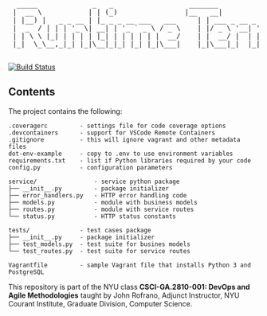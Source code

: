 
<pre>
  _____             _   _                  _______
 |  __ \           | | (_)                |__   __|
 | |__) |   _ _ __ | |_ _ _ __ ___   ___     | | ___ _ __ _ __ ___  _ __
 |  _  / | | | '_ \| __| | '_ ` _ \ / _ \    | |/ _ \ '__| '__/ _ \| '__|
 | | \ \ |_| | | | | |_| | | | | | |  __/    | |  __/ |  | | | (_) | |
 |_|  \_\__,_|_| |_|\__|_|_| |_| |_|\___|    |_|\___|_|  |_|  \___/|_|

</pre>

[![Build Status](https://github.com/NYU-DevOps-2022/orders/actions/workflows/tdd.yml/badge.svg)](https://github.com/NYU-DevOps-2022/orders/actions)


## Contents

The project contains the following:

```text
.coveragerc         - settings file for code coverage options
.devcontainers      - support for VSCode Remote Containers
.gitignore          - this will ignore vagrant and other metadata files
dot-env-example     - copy to .env to use environment variables
requirements.txt    - list if Python libraries required by your code
config.py           - configuration parameters

service/                - service python package
├── __init__.py         - package initializer
├── error_handlers.py   - HTTP error handling code
├── models.py           - module with business models
├── routes.py           - module with service routes
└── status.py           - HTTP status constants

tests/              - test cases package
├── __init__.py     - package initializer
├── test_models.py  - test suite for busines models
└── test_routes.py  - test suite for service routes

Vagrantfile         - sample Vagrant file that installs Python 3 and PostgreSQL
```

This repository is part of the NYU class **CSCI-GA.2810-001: DevOps and Agile Methodologies** taught by John Rofrano, Adjunct Instructor, NYU Courant Institute, Graduate Division, Computer Science.
